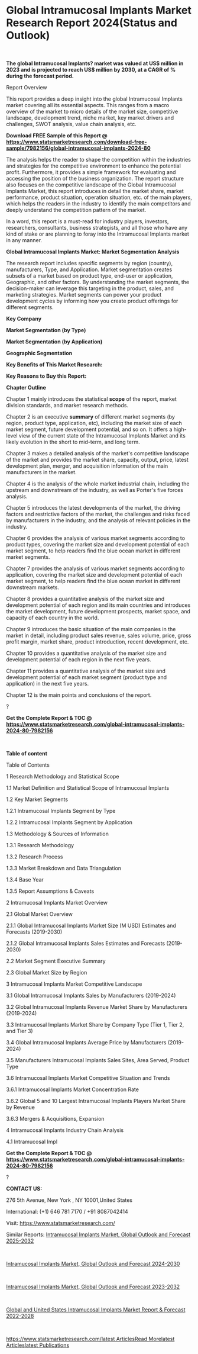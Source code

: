 <h1>Global Intramucosal Implants Market Research Report 2024(Status and Outlook)</h1><br/><p><strong>The global Intramucosal Implants? market was valued at US$ million in 2023 and is projected to reach US$ million by 2030, at a <strong>CAGR</strong> of % during the forecast period.</strong></p>
 
 
 
 <p>Report Overview</p>
 
 
 
 <p>This report provides a deep insight into the global Intramucosal Implants market covering all its essential aspects. This ranges from a macro overview of the market to micro details of the market size, competitive landscape, development trend, niche market, key market drivers and challenges, SWOT analysis, value chain analysis, etc.</p>
 
 
 
 <p><strong>Download FREE Sample of this Report @ <a href="https://www.statsmarketresearch.com/download-free-sample/7982156/global-intramucosal-implants-2024-80">https://www.statsmarketresearch.com/download-free-sample/7982156/global-intramucosal-implants-2024-80</a></strong></p>
 
 
 
 <p>The analysis helps the reader to shape the competition within the industries and strategies for the competitive environment to enhance the potential profit. Furthermore, it provides a simple framework for evaluating and accessing the position of the business organization. The report structure also focuses on the competitive landscape of the Global Intramucosal Implants Market, this report introduces in detail the market share, market performance, product situation, operation situation, etc. of the main players, which helps the readers in the industry to identify the main competitors and deeply understand the competition pattern of the market.</p>
 
 
 
 <p>In a word, this report is a must-read for industry players, investors, researchers, consultants, business strategists, and all those who have any kind of stake or are planning to foray into the Intramucosal Implants market in any manner.</p>
 
 
 
 <p><strong>Global Intramucosal Implants Market: Market Segmentation Analysis</strong></p>
 
 
 
 <p>The research report includes specific segments by region (country), manufacturers, Type, and Application. Market segmentation creates subsets of a market based on product type, end-user or application, Geographic, and other factors. By understanding the market segments, the decision-maker can leverage this targeting in the product, sales, and marketing strategies. Market segments can power your product development cycles by informing how you create product offerings for different segments.</p>
 
 
 
 <p><strong>Key Company</strong></p>
 
 
 
 <p><strong>Market Segmentation (by Type)</strong></p>
 
 
 
 <p><strong>Market Segmentation (<strong>by Application</strong>)</strong></p>
 
 
 
 <p><strong>Geographic Segmentation</strong></p>
 
 
 
 <p><strong>Key Benefits of This Market Research:</strong></p>
 
 
 
 <p><strong>Key <strong>Reasons to Buy</strong> this Report:</strong></p>
 
 
 
 <p><strong>Chapter Outline</strong></p>
 
 
 
 <p>Chapter 1 mainly introduces the statistical <strong>scope</strong> of the report, market division standards, and market research methods.</p>
 
 
 
 <p>Chapter 2 is an executive <strong>summary</strong> of different market segments (by region, product type, application, etc), including the market size of each market segment, future development potential, and so on. It offers a high-level view of the current state of the Intramucosal Implants Market and its likely evolution in the short to mid-term, and long term.</p>
 
 
 
 <p>Chapter 3 makes a detailed analysis of the market&#39;s competitive landscape of the market and provides the market share, capacity, output, price, latest development plan, merger, and acquisition information of the main manufacturers in the market.</p>
 
 
 
 <p>Chapter 4 is the analysis of the whole market industrial chain, including the upstream and downstream of the industry, as well as Porter&#39;s five forces analysis.</p>
 
 
 
 <p>Chapter 5 introduces the latest developments of the market, the driving factors and restrictive factors of the market, the challenges and risks faced by manufacturers in the industry, and the analysis of relevant policies in the industry.</p>
 
 
 
 <p>Chapter 6 provides the analysis of various market segments according to product types, covering the market size and development potential of each market segment, to help readers find the blue ocean market in different market segments.</p>
 
 
 
 <p>Chapter 7 provides the analysis of various market segments according to application, covering the market size and development potential of each market segment, to help readers find the blue ocean market in different downstream markets.</p>
 
 
 
 <p>Chapter 8 provides a quantitative analysis of the market size and development potential of each region and its main countries and introduces the market development, future development prospects, market space, and capacity of each country in the world.</p>
 
 
 
 <p>Chapter 9 introduces the basic situation of the main companies in the market in detail, including product sales revenue, sales volume, price, gross profit margin, market share, product introduction, recent development, etc.</p>
 
 
 
 <p>Chapter 10 provides a quantitative analysis of the market size and development potential of each region in the next five years.</p>
 
 
 
 <p>Chapter 11 provides a quantitative analysis of the market size and development potential of each market segment (product type and application) in the next five years.</p>
 
 
 
 <p>Chapter 12 is the main points and conclusions of the report.</p>
 
 
 
 <p>? </p>
 
 
 
 <div><b>Get the Complete Report & TOC @ <a href="https://www.statsmarketresearch.com/global-intramucosal-implants-2024-80-7982156">https://www.statsmarketresearch.com/global-intramucosal-implants-2024-80-7982156</a></b></div>
 
 
 
 <p><br />
 
 <b>Table of content</b></p>
 
 
 
 <p>Table of Contents<br />
 
 1 Research Methodology and Statistical Scope<br />
 
 1.1 Market Definition and Statistical Scope of Intramucosal Implants<br />
 
 1.2 Key Market Segments<br />
 
 1.2.1 Intramucosal Implants Segment by Type<br />
 
 1.2.2 Intramucosal Implants Segment by Application<br />
 
 1.3 Methodology & Sources of Information<br />
 
 1.3.1 Research Methodology<br />
 
 1.3.2 Research Process<br />
 
 1.3.3 Market Breakdown and Data Triangulation<br />
 
 1.3.4 Base Year<br />
 
 1.3.5 Report Assumptions & Caveats<br />
 
 2 Intramucosal Implants Market Overview<br />
 
 2.1 Global Market Overview<br />
 
 2.1.1 Global Intramucosal Implants Market Size (M USD) Estimates and Forecasts (2019-2030)<br />
 
 2.1.2 Global Intramucosal Implants Sales Estimates and Forecasts (2019-2030)<br />
 
 2.2 Market Segment Executive Summary<br />
 
 2.3 Global Market Size by Region<br />
 
 3 Intramucosal Implants Market Competitive Landscape<br />
 
 3.1 Global Intramucosal Implants Sales by Manufacturers (2019-2024)<br />
 
 3.2 Global Intramucosal Implants Revenue Market Share by Manufacturers (2019-2024)<br />
 
 3.3 Intramucosal Implants Market Share by Company Type (Tier 1, Tier 2, and Tier 3)<br />
 
 3.4 Global Intramucosal Implants Average Price by Manufacturers (2019-2024)<br />
 
 3.5 Manufacturers Intramucosal Implants Sales Sites, Area Served, Product Type<br />
 
 3.6 Intramucosal Implants Market Competitive Situation and Trends<br />
 
 3.6.1 Intramucosal Implants Market Concentration Rate<br />
 
 3.6.2 Global 5 and 10 Largest Intramucosal Implants Players Market Share by Revenue<br />
 
 3.6.3 Mergers & Acquisitions, Expansion<br />
 
 4 Intramucosal Implants Industry Chain Analysis<br />
 
 4.1 Intramucosal Impl</p>
 
 
 
 <div><b>Get the Complete Report & TOC @ <a href="https://www.statsmarketresearch.com/global-intramucosal-implants-2024-80-7982156">https://www.statsmarketresearch.com/global-intramucosal-implants-2024-80-7982156</a></b></div>
 
 
 
 <p>? </p>
 
 
 
 <p><b>CONTACT US:</b><br />
 
 276 5th Avenue, New York , NY 10001,United States<br />
 
 International: (+1) 646 781 7170 / +91 8087042414<br />
 
 Visit: <a href="https://www.statsmarketresearch.com/">https://www.statsmarketresearch.com/</a><br />
 
 Similar Reports: <a href="https://www.statsmarketresearch.com/global-intramucosal-implants-2024-80-7982156">Intramucosal Implants Market, Global Outlook and Forecast 2025-2032 </a><br />
 
 <br />
 
 <a href="https://www.statsmarketresearch.com/global-intramucosal-implants-2024-80-7982156">Intramucosal Implants Market, Global Outlook and Forecast 2024-2030</a><br />
 
 <br />
 
 <a href="https://www.statsmarketresearch.com/global-intramucosal-implants-2024-80-7982156">Intramucosal Implants Market, Global Outlook and Forecast 2023-2032</a><br />
 
 <br />
 
 <a href="https://www.statsmarketresearch.com/global-intramucosal-implants-2024-80-7982156">Global and United States Intramucosal Implants Market Report & Forecast 2022-2028</a><br />
 
 <br />
 
 <a href="https://gyeongbokgung.com">https://www.statsmarketresearch.com/</a><a href="https://hallyeomaritime.com">latest Articles</a><a href="https://jingwansa.com">Read More</a><a href="https://nguoiviet.jp/">latest Articles</a><a href="https://www.intelmarketresearch.com/">latest Publications</a></p>